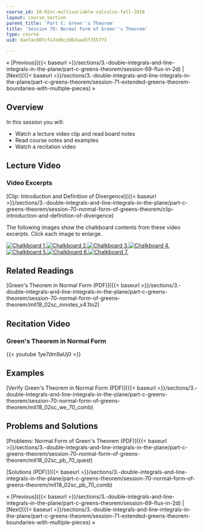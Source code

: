 ```yaml
---
course_id: 18-02sc-multivariable-calculus-fall-2010
layout: course_section
parent_title: 'Part C: Green''s Theorem'
title: 'Session 70: Normal Form of Green''s Theorem'
type: course
uid: dae7ac007cfa7edbc3d63aa45f355773

---
```


« [Previous]({{< baseurl >}}/sections/3.-double-integrals-and-line-integrals-in-the-plane/part-c-greens-theorem/session-69-flux-in-2d) | [Next]({{< baseurl >}}/sections/3.-double-integrals-and-line-integrals-in-the-plane/part-c-greens-theorem/session-71-extended-greens-theorem-boundaries-with-multiple-pieces) »

Overview
--------

In this session you will:

*   Watch a lecture video clip and read board notes
*   Read course notes and examples
*   Watch a recitation video

Lecture Video
-------------

### Video Excerpts

[Clip: Introduction and Definition of Divergence]({{< baseurl >}}/sections/3.-double-integrals-and-line-integrals-in-the-plane/part-c-greens-theorem/session-70-normal-form-of-greens-theorem/clip-introduction-and-definition-of-divergence)

The following images show the chalkboard contents from these video excerpts. Click each image to enlarge.

[![Chalkboard 1.](/coursemedia/18-02sc-multivariable-calculus-fall-2010/45bd48545dfe6db98953472b0e9c2f9f_MIT18_02SC_L23Brds_12a.png)](/coursemedia/18-02sc-multivariable-calculus-fall-2010/c98e5d8b17b38994a1c20902872a5a0a_MIT18_02SC_L23Brds_12.png "Open in a new window.")[![Chalkboard 2.](/coursemedia/18-02sc-multivariable-calculus-fall-2010/0a799f6423b4d46a778698719b23ddf9_MIT18_02SC_L23Brds_13a.png)](/coursemedia/18-02sc-multivariable-calculus-fall-2010/4f4d8dff92ebb07e4f09ac39367d2f5f_MIT18_02SC_L23Brds_13.png "Open in a new window.")[![Chalkboard 3.](/coursemedia/18-02sc-multivariable-calculus-fall-2010/d1aa692762b3bb5014d15b77d5e5ae23_MIT18_02SC_L23Brds_14a.png)](/coursemedia/18-02sc-multivariable-calculus-fall-2010/cad2108085eb090cbc38fcea68919ec0_MIT18_02SC_L23Brds_14.png "Open in a new window.")[![Chalkboard 4.](/coursemedia/18-02sc-multivariable-calculus-fall-2010/06570c0d01aa05b735b30b334196d695_MIT18_02SC_L23Brds_15a.png)](/coursemedia/18-02sc-multivariable-calculus-fall-2010/e12fc69499c0c5ae2e680dcf1830d074_MIT18_02SC_L23Brds_15.png "Open in a new window.")  
[![Chalkboard 5.](/coursemedia/18-02sc-multivariable-calculus-fall-2010/9bf9fd83ea46b78c1fe01d3a20c76ae0_MIT18_02SC_L23Brds_16a.png)](/coursemedia/18-02sc-multivariable-calculus-fall-2010/dea4f67fe19b0af32db15ed81dde1e26_MIT18_02SC_L23Brds_16.png "Open in a new window.")[![Chalkboard 6.](/coursemedia/18-02sc-multivariable-calculus-fall-2010/beb241b3bb4d8c3dcc672b2683eabc4a_MIT18_02SC_L23Brds_17a.png)](/coursemedia/18-02sc-multivariable-calculus-fall-2010/b84a7c57ce385a24722428df7226769a_MIT18_02SC_L23Brds_17.png "Open in a new window.")[![Chalkboard 7.](/coursemedia/18-02sc-multivariable-calculus-fall-2010/25195d9b7037308724d0c0ca7e277ea0_MIT18_02SC_L23Brds_18a.png)](/coursemedia/18-02sc-multivariable-calculus-fall-2010/24423a5e3babb6af4a1ef4a36f890cc3_MIT18_02SC_L23Brds_18.png "Open in a new window.")

Related Readings
----------------

[Green's Theorem in Normal Form (PDF)]({{< baseurl >}}/sections/3.-double-integrals-and-line-integrals-in-the-plane/part-c-greens-theorem/session-70-normal-form-of-greens-theorem/mit18_02sc_mnotes_v4.1to2)

Recitation Video
----------------

### Green's Theorem in Normal Form

{{< youtube 1ye7dm9aUj0 >}}

Examples
--------

[Verify Green's Theorem in Normal Form (PDF)]({{< baseurl >}}/sections/3.-double-integrals-and-line-integrals-in-the-plane/part-c-greens-theorem/session-70-normal-form-of-greens-theorem/mit18_02sc_we_70_comb)

Problems and Solutions
----------------------

[Problems: Normal Form of Green's Theorem (PDF)]({{< baseurl >}}/sections/3.-double-integrals-and-line-integrals-in-the-plane/part-c-greens-theorem/session-70-normal-form-of-greens-theorem/mit18_02sc_pb_70_quest)

[Solutions (PDF)]({{< baseurl >}}/sections/3.-double-integrals-and-line-integrals-in-the-plane/part-c-greens-theorem/session-70-normal-form-of-greens-theorem/mit18_02sc_pb_70_comb)

« [Previous]({{< baseurl >}}/sections/3.-double-integrals-and-line-integrals-in-the-plane/part-c-greens-theorem/session-69-flux-in-2d) | [Next]({{< baseurl >}}/sections/3.-double-integrals-and-line-integrals-in-the-plane/part-c-greens-theorem/session-71-extended-greens-theorem-boundaries-with-multiple-pieces) »